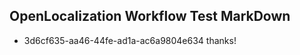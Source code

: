 ## OpenLocalization Workflow Test MarkDown
* 3d6cf635-aa46-44fe-ad1a-ac6a9804e634 thanks!

<!--HONumber=Jan17_HO1-->


